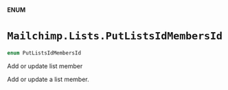 **ENUM**

# `Mailchimp.Lists.PutListsIdMembersId`

```swift
enum PutListsIdMembersId
```

Add or update list member

Add or update a list member.
